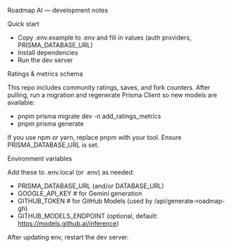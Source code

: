 Roadmap AI — development notes

Quick start

- Copy .env.example to .env and fill in values (auth providers, PRISMA_DATABASE_URL)
- Install dependencies
- Run the dev server

Ratings & metrics schema

This repo includes community ratings, saves, and fork counters. After pulling, run a migration and regenerate Prisma Client so new models are available:

- pnpm prisma migrate dev -n add_ratings_metrics
- pnpm prisma generate

If you use npm or yarn, replace pnpm with your tool. Ensure PRISMA_DATABASE_URL is set.

Environment variables

Add these to .env.local (or .env) as needed:

- PRISMA_DATABASE_URL (and/or DATABASE_URL)
- GOOGLE_API_KEY  # for Gemini generation
- GITHUB_TOKEN    # for GitHub Models (used by /api/generate-roadmap-gh)
- GITHUB_MODELS_ENDPOINT (optional, default: https://models.github.ai/inference)

After updating env, restart the dev server.
